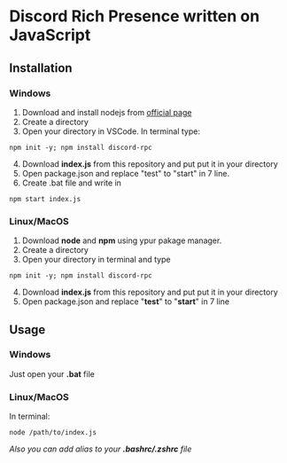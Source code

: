 # Discord Rich Presence written on JavaScript

## Installation

### Windows

1. Download and install nodejs from [official page](https://nodejs.org/en/download/)
2. Create a directory
3. Open your directory in VSCode. In terminal type: 
```
npm init -y; npm install discord-rpc
```
4. Download **index.js** from this repository and put put it in your directory
5. Open package.json and replace "test" to "start" in 7 line.
6. Create .bat file and write in 
```
npm start index.js
```
### Linux/MacOS

1. Download **node** and **npm** using ypur pakage manager.
2. Create a directory
3. Open your directory in terminal and type 
```
npm init -y; npm install discord-rpc
```
4. Download **index.js** from this repository and put put it in your directory
5. Open package.json and replace "**test**" to "**start**" in 7 line

## Usage

### Windows

Just open your **.bat** file

### Linux/MacOS

In terminal: 
```
node /path/to/index.js
```

*Also you can add alias to your **.bashrc/.zshrc** file*

